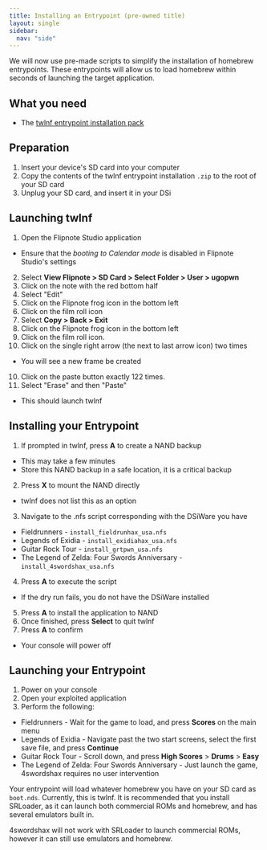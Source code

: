 ```yaml
---
title: Installing an Entrypoint (pre-owned title)
layout: single
sidebar:
  nav: "side"
---
```


We will now use pre-made scripts to simplify the installation of homebrew entrypoints. These entrypoints will allow us to load homebrew within seconds of launching the target application.

## What you need

* The [twlnf entrypoint installation pack](/assets/files/twlnf-entrypoint-pack.zip)

## Preparation

1. Insert your device's SD card into your computer
2. Copy the contents of the twlnf entrypoint installation `.zip` to the root of your SD card
3. Unplug your SD card, and insert it in your DSi

## Launching twlnf

1. Open the Flipnote Studio application
  - Ensure that the *booting to Calendar mode* is disabled in Flipnote Studio's settings
2. Select **View Flipnote > SD Card > Select Folder > User > ugopwn**
3. Click on the note with the red bottom half
4. Select "Edit"
5. Click on the Flipnote frog icon in the bottom left
6. Click on the film roll icon
7. Select **Copy > Back > Exit**
8. Click on the Flipnote frog icon in the bottom left
8. Click on the film roll icon.
9. Click on the single right arrow (the next to last arrow icon) two times
  - You will see a new frame be created
10. Click on the paste button exactly 122 times.
11. Select "Erase" and then "Paste"
  - This should launch twlnf

## Installing your Entrypoint

1. If prompted in twlnf, press **A** to create a NAND backup
  - This may take a few minutes
  - Store this NAND backup in a safe location, it is a critical backup
2. Press **X** to mount the NAND directly

  - twlnf does not list this as an option

3. Navigate to the .nfs script corresponding with the DSiWare you have
  - Fieldrunners - `install_fieldrunhax_usa.nfs`
  - Legends of Exidia - `install_exidiahax_usa.nfs`
  - Guitar Rock Tour - `install_grtpwn_usa.nfs`
  -  The Legend of Zelda: Four Swords Anniversary - `install_4swordshax_usa.nfs`
4. Press **A** to execute the script
  - If the dry run fails, you do not have the DSiWare installed
5. Press **A** to install the application to NAND
6. Once finished, press **Select** to quit twlnf
7. Press **A** to confirm
  - Your console will power off

## Launching your Entrypoint

1. Power on your console
2. Open your exploited application
3. Perform the following:
  - Fieldrunners - Wait for the game to load, and press **Scores** on the main menu
  - Legends of Exidia - Navigate past the two start screens, select the first save file, and press **Continue**
  - Guitar Rock Tour - Scroll down, and press **High Scores** > **Drums** > **Easy**
  -  The Legend of Zelda: Four Swords Anniversary - Just launch the game, 4swordshax requires no user intervention

Your entrypoint will load whatever homebrew you have on your SD card as `boot.nds`. Currently, this is twlnf. It is recommended that you install SRLoader, as it can launch both commercial ROMs and homebrew, and has several emulators built in.

4swordshax will not work with SRLoader to launch commercial ROMs, however it can still use emulators and homebrew.